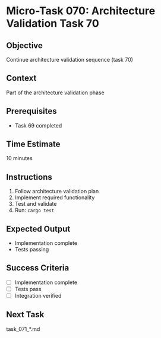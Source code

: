 # Micro-Task 070: Architecture Validation Task 70

## Objective
Continue architecture validation sequence (task 70)

## Context
Part of the architecture validation phase

## Prerequisites
- Task 69 completed

## Time Estimate
10 minutes

## Instructions
1. Follow architecture validation plan
2. Implement required functionality
3. Test and validate
4. Run: `cargo test`

## Expected Output
- Implementation complete
- Tests passing

## Success Criteria
- [ ] Implementation complete
- [ ] Tests pass
- [ ] Integration verified

## Next Task
task_071_*.md